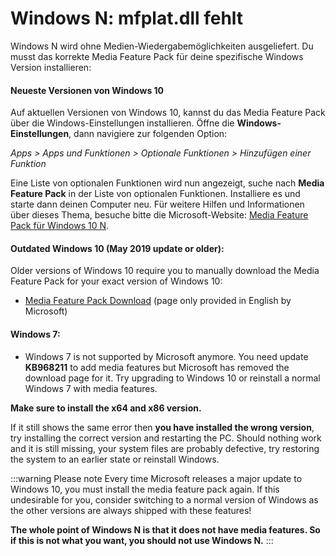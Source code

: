 # Windows N: mfplat.dll fehlt

Windows N wird ohne Medien-Wiedergabemöglichkeiten ausgeliefert. Du musst das korrekte Media Feature Pack für deine spezifische Windows Version installieren:

#### Neueste Versionen von Windows 10
Auf aktuellen Versionen von Windows 10, kannst du das Media Feature Pack über die Windows-Einstellungen installieren. Öffne die **Windows-Einstellungen**, dann navigiere zur folgenden Option:

*Apps > Apps und Funktionen > Optionale Funktionen > Hinzufügen einer Funktion*

Eine Liste von optionalen Funktionen wird nun angezeigt, suche nach **Media Feature Pack** in der Liste von optionalen Funktionen. Installiere es und starte dann deinen Computer neu. Für weitere Hilfen und Informationen über dieses Thema, besuche bitte die Microsoft-Website: [Media Feature Pack für Windows 10 N](https://support.microsoft.com/help/4516397/media-feature-pack-for-windows-10-n-november-2019).

#### Outdated Windows 10 (May 2019 update or older):
Older versions of Windows 10 require you to manually download the Media Feature Pack for your exact version of Windows 10:
  * [Media Feature Pack Download](https://www.microsoft.com/en-us/software-download/mediafeaturepack) (page only provided in English by Microsoft)

#### Windows 7:
  * Windows 7 is not supported by Microsoft anymore. You need update **KB968211** to add media features but Microsoft has removed the download page for it. Try upgrading to Windows 10 or reinstall a normal Windows 7 with media features.

**Make sure to install the x64 and x86 version.**

If it still shows the same error then **you have installed the wrong version**, try installing the correct version and restarting the PC. Should nothing work and it is still missing, your system files are probably defective, try restoring the system to an earlier state or reinstall Windows.

:::warning
Please note Every time Microsoft releases a major update to Windows 10, you must install the media feature pack again. If this undesirable for you, consider switching to a normal version of Windows as the other versions are always shipped with these features!

**The whole point of Windows N is that it does not have media features. So if this is not what you want, you should not use Windows N.**
:::
